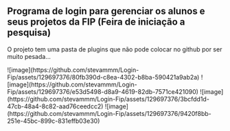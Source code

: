 <h2>Programa de login para gerenciar os alunos e seus projetos da FIP (Feira de iniciação a pesquisa)</h2>
<p>O projeto tem uma pasta de plugins que não pode colocar no github por ser muito pesada...</p>
![image](https://github.com/stevammm/Login-Fip/assets/129697376/80fb390d-c8ea-4302-b8ba-590421a9ab2a)
![image](https://github.com/stevammm/Login-Fip/assets/129697376/e53d5498-d8a9-4619-82db-7571ce421090)
![image](https://github.com/stevammm/Login-Fip/assets/129697376/3bcfdd1d-47cb-48a4-8c82-aad76ceedcc2)
![image](https://github.com/stevammm/Login-Fip/assets/129697376/9420f8bb-251e-45bc-899c-831effb03e30)
